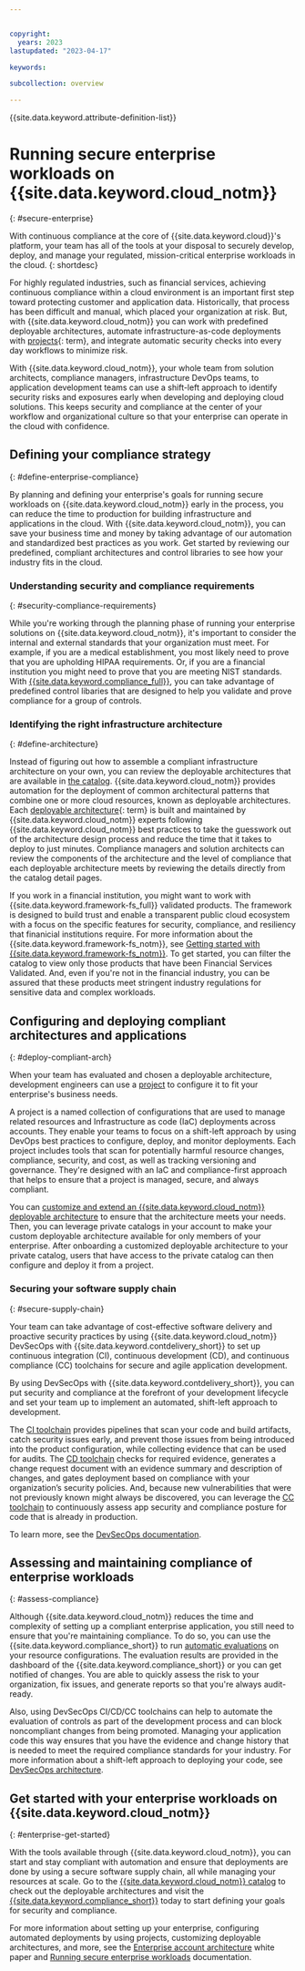 ```yaml
---


copyright:
  years: 2023
lastupdated: "2023-04-17"

keywords:

subcollection: overview

---
```


{{site.data.keyword.attribute-definition-list}}

# Running secure enterprise workloads on {{site.data.keyword.cloud_notm}}
{: #secure-enterprise}

With continuous compliance at the core of {{site.data.keyword.cloud}}'s platform, your team has all of the tools at your disposal to securely develop, deploy, and manage your regulated, mission-critical enterprise workloads in the cloud.
{: shortdesc}

For highly regulated industries, such as financial services, achieving continuous compliance within a cloud environment is an important first step toward protecting customer and application data. Historically, that process has been difficult and manual, which placed your organization at risk. But, with {{site.data.keyword.cloud_notm}} you can work with predefined deployable architectures, automate infrastructure-as-code deployments with [projects](#x2035151){: term}, and integrate automatic security checks into every day workflows to minimize risk.

With {{site.data.keyword.cloud_notm}}, your whole team from solution architects, compliance managers, infrastructure DevOps teams, to application development teams can use a shift-left approach to identify security risks and exposures early when developing and deploying cloud solutions. This keeps security and compliance at the center of your workflow and organizational culture so that your enterprise can operate in the cloud with confidence.

## Defining your compliance strategy
{: #define-enterprise-compliance}

By planning and defining your enterprise's goals for running secure workloads on {{site.data.keyword.cloud_notm}} early in the process, you can reduce the time to production for building infrastructure and applications in the cloud. With {{site.data.keyword.cloud_notm}}, you can save your business time and money by taking advantage of our automation and standardized best practices as you work. Get started by reviewing our predefined, compliant architectures and control libraries to see how your industry fits in the cloud.

### Understanding security and compliance requirements
{: #security-compliance-requirements}

While you're working through the planning phase of running your enterprise solutions on {{site.data.keyword.cloud_notm}}, it's important to consider the internal and external standards that your organization must meet. For example, if you are a medical establishment, you most likely need to prove that you are upholding HIPAA requirements. Or, if you are a financial institution you might need to prove that you are meeting NIST standards. With [{{site.data.keyword.compliance_full}}](/docs/security-compliance?topic=security-compliance-getting-started), you can take advantage of predefined control libaries that are designed to help you validate and prove compliance for a group of controls.

### Identifying the right infrastructure architecture
{: #define-architecture}

Instead of figuring out how to assemble a compliant infrastructure architecture on your own, you can review the deployable architectures that are available in [the catalog](/catalog#reference_architecture). {{site.data.keyword.cloud_notm}} provides automation for the deployment of common architectural patterns that combine one or more cloud resources, known as deployable architectures. Each [deployable architecture](#x10293733){: term} is built and maintained by {{site.data.keyword.cloud_notm}} experts following {{site.data.keyword.cloud_notm}} best practices to take the guesswork out of the architecture design process and reduce the time that it takes to deploy to just minutes. Compliance managers and solution architects can review the components of the architecture and the level of compliance that each deployable architecture meets by reviewing the details directly from the catalog detail pages.

If you work in a financial institution, you might want to work with {{site.data.keyword.framework-fs_full}} validated products. The framework is designed to build trust and enable a transparent public cloud ecosystem with a focus on the specific features for security, compliance, and resiliency that finanicial institutions require. For more information about the {{site.data.keyword.framework-fs_notm}}, see [Getting started with {{site.data.keyword.framework-fs_notm}}](/docs/framework-financial-services?topic=framework-financial-services-about). To get started, you can filter the catalog to view only those products that have been Financial Services Validated. And, even if you're not in the financial industry, you can be assured that these products meet stringent industry regulations for sensitive data and complex workloads.

## Configuring and deploying compliant architectures and applications
{: #deploy-compliant-arch}

When your team has evaluated and chosen a deployable architecture, development engineers can use a [project](/docs/secure-enterprise?topic=secure-enterprise-understanding-projects#project-benefits) to configure it to fit your enterprise's business needs.

A project is a named collection of configurations that are used to manage related resources and Infrastructure as code (IaC) deployments across accounts. They enable your teams to focus on a shift-left approach by using DevOps best practices to configure, deploy, and monitor deployments. Each project includes tools that scan for potentially harmful resource changes, compliance, security, and cost, as well as tracking versioning and governance. They're designed with an IaC and compliance-first approach that helps to ensure that a project is managed, secure, and always compliant.

You can [customize and extend an {{site.data.keyword.cloud_notm}} deployable architecture](/docs/secure-enterprise?topic=secure-enterprise-customize-from-catalog) to ensure that the architecture meets your needs. Then, you can leverage private catalogs in your account to make your custom deployable architecture available for only members of your enterprise. After onboarding a customized deployable architecture to your private catalog, users that have access to the private catalog can then configure and deploy it from a project.

### Securing your software supply chain
{: #secure-supply-chain}

Your team can take advantage of cost-effective software delivery and proactive security practices by using {{site.data.keyword.cloud_notm}} DevSecOps with {{site.data.keyword.contdelivery_short}} to set up continuous integration (CI), continuous development (CD), and continuous compliance (CC) toolchains for secure and agile application development.

By using DevSecOps with {{site.data.keyword.contdelivery_short}}, you can put security and compliance at the forefront of your development lifecycle and set your team up to implement an automated, shift-left approach to development.

The [CI toolchain](/docs/devsecops?topic=devsecops-cd-devsecops-ci-pipeline) provides pipelines that scan your code and build artifacts, catch security issues early, and prevent those issues from being introduced into the product configuration, while collecting evidence that can be used for audits. The [CD toolchain](/docs/devsecops?topic=devsecops-cd-devsecops-cd-pipeline) checks for required evidence, generates a change request document with an evidence summary and description of changes, and gates deployment based on compliance with your organization’s security policies. And, because new vulnerabilities that were not previously known might always be discovered, you can leverage the [CC toolchain](/docs/devsecops?topic=devsecops-devsecops-cc-pipeline) to continuously assess app security and compliance posture for code that is already in production.

To learn more, see the [DevSecOps documentation](/docs/devsecops?topic=devsecops-devsecops_intro).


## Assessing and maintaining compliance of enterprise workloads
{: #assess-compliance}

Although {{site.data.keyword.cloud_notm}} reduces the time and complexity of setting up a compliant enterprise application, you still need to ensure that you're maintaining compliance. To do so, you can use the {{site.data.keyword.compliance_short}} to run [automatic evaluations](/docs/security-compliance?topic=security-compliance-scan-resources) on your resource configurations. The evaluation results are provided in the dashboard of the {{site.data.keyword.compliance_short}} or you can get notified of changes. You are able to quickly assess the risk to your organization, fix issues, and generate reports so that you're always audit-ready.

Also, using DevSecOps CI/CD/CC toolchains can help to automate the evaluation of controls as part of the development process and can block noncompliant changes from being promoted. Managing your application code this way ensures that you have the evidence and change history that is needed to meet the required compliance standards for your industry. For more information about a shift-left approach to deploying your code, see [DevSecOps architecture](/docs/devsecops?topic=devsecops-cd-devsecops-arch).


## Get started with your enterprise workloads on {{site.data.keyword.cloud_notm}}
{: #enterprise-get-started}

With the tools available through {{site.data.keyword.cloud_notm}}, you can start and stay compliant with automation and ensure that deployments are done by using a secure software supply chain, all while managing your resources at scale. Go to the [{{site.data.keyword.cloud_notm}} catalog](/catalog) to check out the deployable architectures and visit the [{{site.data.keyword.compliance_short}}](/security-compliance/overview) today to start defining your goals for security and compliance.

For more information about setting up your enterprise, configuring automated deployments by using projects, customizing deployable architectures, and more, see the [Enterprise account architecture](/docs/enterprise-account-architecture) white paper and [Running secure enterprise workloads](/docs/secure-enterprise) documentation.
